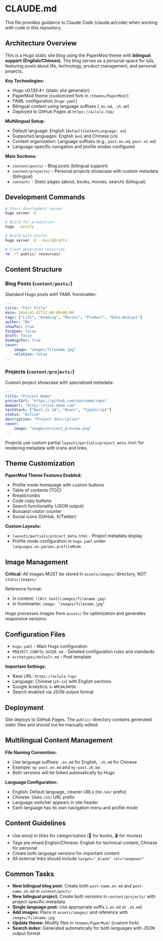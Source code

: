# CLAUDE.md

This file provides guidance to Claude Code (claude.ai/code) when working with code in this repository.

## Architecture Overview

This is a Hugo static site blog using the PaperMod theme with **bilingual support (English/Chinese)**. The blog serves as a personal space for lula, featuring posts about life, technology, product management, and personal projects.

**Key Technologies:**
- Hugo v0.139.4+ (static site generator) 
- PaperMod theme (customized fork in `/themes/PaperMod/`)
- YAML configuration (`hugo.yaml`)
- Bilingual content using language suffixes (`.en.md`, `.zh.md`)
- Deployed to GitHub Pages at `https://ailula.top/`

**Multilingual Setup:**
- Default language: English (`defaultContentLanguage: en`)
- Supported languages: English (`en`) and Chinese (`zh`)
- Content organization: Language suffixes (e.g., `post.en.md`, `post.zh.md`)
- Language-specific navigation and profile modes configured

**Main Sections:**
- `content/posts/` - Blog posts (bilingual support)
- `content/projects/` - Personal projects showcase with custom metadata (bilingual)
- `content/` - Static pages (about, books, movies, search) (bilingual)

## Development Commands

```bash
# Start development server
hugo server -D

# Build for production
hugo --minify

# Build with drafts
hugo server -D --buildDrafts

# Clean generated resources
rm -rf public/ resources/
```

## Content Structure

### Blog Posts (`content/posts/`)
Standard Hugo posts with YAML frontmatter:
```yaml
---
title: "Post Title"
date: 2024-01-01T12:00:00+00:00
tags: ["Life", "Reading", "Movies", "Product", "Data-Analyst"]
author: "Me"
showToc: true
TocOpen: false
draft: false
UseHugoToc: true
cover:
    image: "images/filename.jpg"
    relative: false
---
```

### Projects (`content/projects/`)
Custom project showcase with specialized metadata:
```yaml
---
title: "Project Name"
projectUrl: "https://github.com/username/repo"
demoUrl: "https://live-demo.com"
techStack: ["Next.js 14", "React", "TypeScript"]
status: "Active"
description: "Project description"
cover:
    image: "images/project_preview.png"
---
```

Projects use custom partial `layouts/partials/project_meta.html` for rendering metadata with icons and links.

## Theme Customization

**PaperMod Theme Features Enabled:**
- Profile mode homepage with custom buttons
- Table of contents (TOC) 
- Breadcrumbs
- Code copy buttons
- Search functionality (JSON output)
- Busuanzi visitor counter
- Social icons (GitHub, X/Twitter)

**Custom Layouts:**
- `layouts/partials/project_meta.html` - Project metadata display
- Profile mode configuration in `hugo.yaml` under `languages.en.params.profileMode`

## Image Management

**Critical:** All images MUST be stored in `assets/images/` directory, NOT `static/images/`.

Reference format:
- In content: `![Alt text](images/filename.jpg)`
- In frontmatter: `image: "images/filename.jpg"`

Hugo processes images from `assets/` for optimization and generates responsive versions.

## Configuration Files

- `hugo.yaml` - Main Hugo configuration
- `PROJECT_CONFIG_GUIDE.md` - Detailed configuration rules and standards
- `archetypes/default.md` - Post template

**Important Settings:**
- Base URL: `https://ailula.top/`
- Language: Chinese (`zh-cn`) with English sections
- Google Analytics: `G-WMC06JHFDG`
- Search enabled via JSON output format

## Deployment

Site deploys to GitHub Pages. The `public/` directory contains generated static files and should not be manually edited.

## Multilingual Content Management

**File Naming Convention:**
- Use language suffixes: `.en.md` for English, `.zh.md` for Chinese
- Example: `my-post.en.md` and `my-post.zh.md`
- Both versions will be linked automatically by Hugo

**Language Configuration:**
- English: Default language, cleaner URLs (no `/en/` prefix)
- Chinese: Uses `/zh/` URL prefix
- Language switcher appears in site header
- Each language has its own navigation menu and profile mode

## Content Guidelines

- Use emoji in titles for categorization (📖 for books, 🎬 for movies)
- Tags are mixed English/Chinese: English for technical content, Chinese for personal
- Create both language versions for important content
- All external links should include `target="_blank" rel="noopener"`

## Common Tasks

- **New bilingual blog post:** Create both `post-name.en.md` and `post-name.zh.md` in `content/posts/`
- **New bilingual project:** Create both versions in `content/projects/` with project-specific metadata
- **Single language post:** Use appropriate suffix (`.en.md` or `.zh.md`)
- **Add images:** Place in `assets/images/` and reference with `images/filename.jpg`
- **Update theme:** Modify files in `themes/PaperMod/` (custom fork)
- **Search index:** Generated automatically for both languages with JSON output format